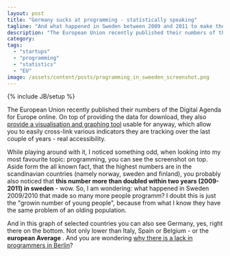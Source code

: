 ```yaml
---
layout: post
title: "Germany sucks at programming - statistically speaking"
tagline: "And what happened in Sweden between 2009 and 2011 to make their relative number double?"
description: "The European Union recently published their numbers of the Digital Agenda for Europe online. On top of providing the data for download, they also [provide a visualisation and graphing tool](https://ec.europa.eu/digital-agenda/en/graphs) usable for anyway, which allow you to easily cross-link various indicators they are tracking over the last couple of years - real accessibility."
category: 
tags: 
  - "startups"
  - "programming"
  - "statistics"
  - "EU"
image: /assets/content/posts/programming_in_sweeden_screenshot.png
---
```

{% include JB/setup %}

The European Union recently published their numbers of the Digital Agenda for Europe online. On top of providing the data for download, they also [provide a visualisation and graphing tool](https://ec.europa.eu/digital-agenda/en/graphs) usable for anyway, which allow you to easily cross-link various indicators they are tracking over the last couple of years - real accessibility.

While playing around with it, I noticed something odd, when looking into my most favourite topic: programming, you can see the screenshot on top. Aside form the all known fact, that the highest numbers are in the scandinavian countries (namely norway, sweden and finland), you probably also noticed that **this number more than doubled within two years (2009-2011) in sweden** - wow. So, I am wondering: what happened in Sweden 2009/2010 that made so many more people programm? I doubt this is just the "growin number of young people", because from what I know they have the same problem of an olding population.

And in this graph of selected countries you can also see Germany, yes, right there on the bottom. Not only lower than Italy, Spain or Belgium - or the **european Average** . And you are wondering [why there is a lack in programmers in Berlin](/2012/02/03/two-things-about-the-german-tech-startup-job-market)?
